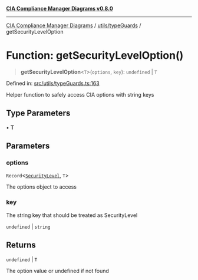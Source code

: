 [**CIA Compliance Manager Diagrams v0.8.0**](../../../README.md)

***

[CIA Compliance Manager Diagrams](../../../modules.md) / [utils/typeGuards](../README.md) / getSecurityLevelOption

# Function: getSecurityLevelOption()

> **getSecurityLevelOption**\<`T`\>(`options`, `key`): `undefined` \| `T`

Defined in: [src/utils/typeGuards.ts:163](https://github.com/Hack23/cia-compliance-manager/blob/fa2f95f029cdcd192b3882a37d0d34753edcd349/src/utils/typeGuards.ts#L163)

Helper function to safely access CIA options with string keys

## Type Parameters

• **T**

## Parameters

### options

`Record`\<[`SecurityLevel`](../../../types/cia/type-aliases/SecurityLevel.md), `T`\>

The options object to access

### key

The string key that should be treated as SecurityLevel

`undefined` | `string`

## Returns

`undefined` \| `T`

The option value or undefined if not found
